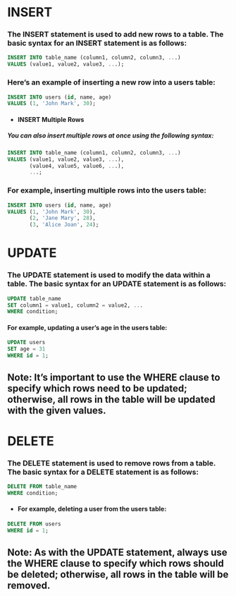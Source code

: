 # INSERT

### The INSERT statement is used to add new rows to a table. The basic syntax for an INSERT statement is as follows:
```sql
INSERT INTO table_name (column1, column2, column3, ...)
VALUES (value1, value2, value3, ...);
```
### Here’s an example of inserting a new row into a users table:
```sql
INSERT INTO users (id, name, age)
VALUES (1, 'John Mark', 30);
```

- #### INSERT Multiple Rows

##### You can also insert multiple rows at once using the following syntax:
```sql
INSERT INTO table_name (column1, column2, column3, ...)
VALUES (value1, value2, value3, ...),
       (value4, value5, value6, ...),
       ...;
```

### For example, inserting multiple rows into the users table:
```sql
INSERT INTO users (id, name, age)
VALUES (1, 'John Mark', 30),
       (2, 'Jane Mary', 28),
       (3, 'Alice Joan', 24);
```

# UPDATE

### The UPDATE statement is used to modify the data within a table. The basic syntax for an UPDATE statement is as follows:
```sql
UPDATE table_name
SET column1 = value1, column2 = value2, ...
WHERE condition;
```

#### For example, updating a user’s age in the users table:
```sql
UPDATE users
SET age = 31
WHERE id = 1;
```
## Note: It’s important to use the WHERE clause to specify which rows need to be updated; otherwise, all rows in the table will be updated with the given values.

# DELETE

### The DELETE statement is used to remove rows from a table. The basic syntax for a DELETE statement is as follows:
```sql
DELETE FROM table_name
WHERE condition;
```
- #### For example, deleting a user from the users table:
```sql
DELETE FROM users
WHERE id = 1;
```
## Note: As with the UPDATE statement, always use the WHERE clause to specify which rows should be deleted; otherwise, all rows in the table will be removed.